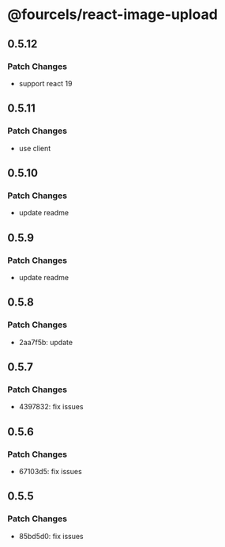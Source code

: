 # @fourcels/react-image-upload

## 0.5.12

### Patch Changes

- support react 19

## 0.5.11

### Patch Changes

- use client

## 0.5.10

### Patch Changes

- update readme

## 0.5.9

### Patch Changes

- update readme

## 0.5.8

### Patch Changes

- 2aa7f5b: update

## 0.5.7

### Patch Changes

- 4397832: fix issues

## 0.5.6

### Patch Changes

- 67103d5: fix issues

## 0.5.5

### Patch Changes

- 85bd5d0: fix issues
